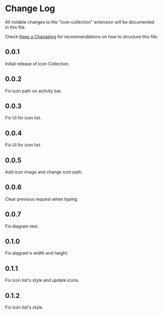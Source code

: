 # Change Log

All notable changes to the "icon-collection" extension will be documented in this file.

Check [Keep a Changelog](http://keepachangelog.com/) for recommendations on how to structure this file.

## 0.0.1

Initial release of Icon Collection.

## 0.0.2

Fix icon path on activity bar.

## 0.0.3

Fix UI for icon list.

## 0.0.4

Fix UI for icon list.

## 0.0.5

Add icon image and change icon path.

## 0.0.6

Clear previous request when typing.

## 0.0.7

Fix diagram text.

## 0.1.0

Fix diagram's width and height.

## 0.1.1

Fix icon list's style and update icons.

## 0.1.2

Fix icon list's style.
